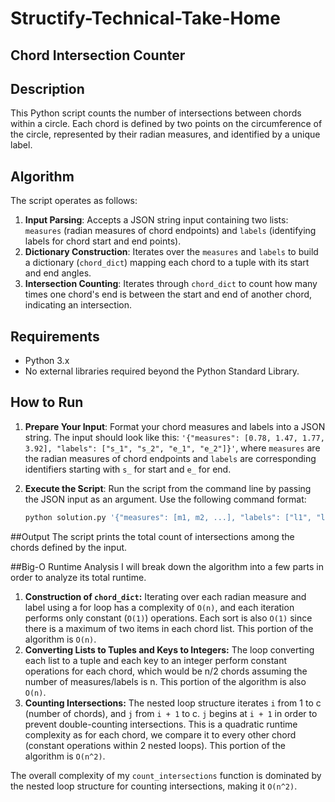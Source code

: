 # Structify-Technical-Take-Home
## Chord Intersection Counter

## Description
This Python script counts the number of intersections between chords within a circle. Each chord is defined by two points on the circumference of the circle, represented by their radian measures, and identified by a unique label.

## Algorithm
The script operates as follows:
1. **Input Parsing**: Accepts a JSON string input containing two lists: `measures` (radian measures of chord endpoints) and `labels` (identifying labels for chord start and end points).
2. **Dictionary Construction**: Iterates over the `measures` and `labels` to build a dictionary (`chord_dict`) mapping each chord to a tuple with its start and end angles.
3. **Intersection Counting**: Iterates through `chord_dict` to count how many times one chord's end is between the start and end of another chord, indicating an intersection.

## Requirements
- Python 3.x
- No external libraries required beyond the Python Standard Library.

## How to Run
1. **Prepare Your Input**: Format your chord measures and labels into a JSON string. The input should look like this: `'{"measures": [0.78, 1.47, 1.77, 3.92], "labels": ["s_1", "s_2", "e_1", "e_2"]}'`, where `measures` are the radian measures of chord endpoints and `labels` are corresponding identifiers starting with `s_` for start and `e_` for end.

2. **Execute the Script**: Run the script from the command line by passing the JSON input as an argument. Use the following command format:

   ```sh
   python solution.py '{"measures": [m1, m2, ...], "labels": ["l1", "l2", ...]}'

##Output
The script prints the total count of intersections among the chords defined by the input.

##Big-O Runtime Analysis
I will break down the algorithm into a few parts in order to analyze its total runtime.
1. **Construction of `chord_dict`:** Iterating over each radian measure and label using a for loop has a complexity of `O(n)`, and each iteration performs only constant (`O(1)`) operations. Each sort is also `O(1)` since there is a maximum of two items in each chord list. This portion of the algorithm is `O(n)`.
2. **Converting Lists to Tuples and Keys to Integers:** The loop converting each list to a tuple and each key to an integer perform constant operations for each chord, which would be n/2 chords assuming the number of measures/labels is n. This portion of the algorithm is also `O(n)`.
3. **Counting Intersections:** The nested loop structure iterates `i` from 1 to c (number of chords), and `j` from `i + 1` to c. `j` begins at `i + 1` in order to prevent double-counting intersections. This is a quadratic runtime complexity as for each chord, we compare it to every other chord (constant operations within 2 nested loops). This portion of the algorithm is `O(n^2)`.

The overall complexity of my `count_intersections` function is dominated by the nested loop structure for counting intersections, making it `O(n^2)`.


